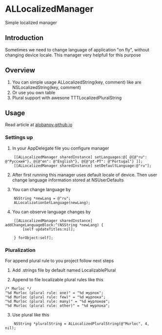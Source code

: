 ALLocalizedManager
==================

Simple localized manager

## Introduction

Sometimes we need to change language of application "on fly", without changing device locale. This manager very helpfull for this purpose

## Overview

1. You can simple usage ALLocalizedString(key, comment) like are NSLocalizedString(key, comment)
2. Or use you own table
3. Plural support with awesone TTTLocalizedPluralString

## Usage

Read article at [alobanov.github.io](http://lobanov-av.ru/libs/2014/01/07/2014-ALLocalizedManager.html)

### Settings up

1. In your AppDelegate file you configure manager

```objectiv-c
    [[ALLocalizedManager sharedInstance] setLanguages:@[ @{@"ru": @"Русский"}, @{@"en": @"English"}, @{@"pt-PT": @"Portugal"} ]];
    [[ALLocalizedManager sharedInstance] setDefaultLanguage:@"ru"];
```

2. After first running this manager uses default locale of device. Then user change language information stored at NSUserDefaults

3. You can change language by
```objectiv-c
    NSString *newLang = @"ru";
    ALLocalizationSetLanguage(newLang);
```

4. You can observe language changes by
```objectiv-c
    [[ALLocalizedManager sharedInstance] addChangeLanguageBlock:^(NSString *newLang) {
        [self updateTitles:nil];
        
    } forObject:self];
```

### Pluralization

For append plural rule to you project follow next steps

1. Add .strings file by default named LocalizablePlural

2. Append to file localizable plural rules like this
```
/* Murloc */
"%d Murloc (plural rule: one)" = "%d мурлок";
"%d Murloc (plural rule: few)" = "%d мурлока";
"%d Murloc (plural rule: many)" = "%d мурлоков";
"%d Murloc (plural rule: other)" = "%d мурлока";
```

3. Use plural like this
```objectiv-c
    NSString *pluralString = ALLocalizedPluralString(@"Murloc", 4, nil);
```
